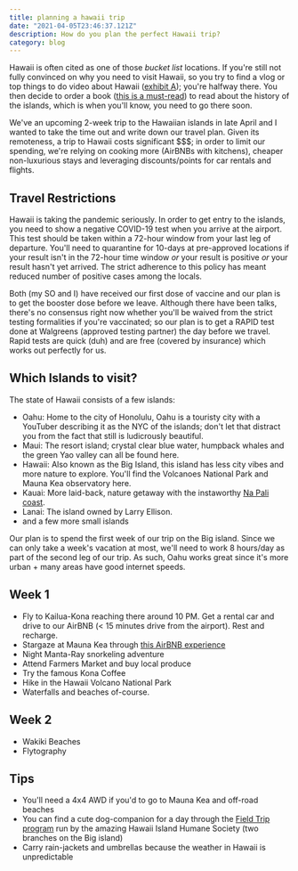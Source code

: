 ```yaml
---
title: planning a hawaii trip
date: "2021-04-05T23:46:37.121Z"
description: How do you plan the perfect Hawaii trip?
category: blog
---
```


Hawaii is often cited as one of those *bucket list* locations. If you're still not fully convinced on why you need to visit Hawaii, so you try to find a vlog or top things to do video about Hawaii ([exhibit A](https://www.youtube.com/watch?v=7mpqkHLyi-A)); you're halfway there. You then decide to order a book ([this is a must-read](https://www.goodreads.com/book/show/44451059-hawaii-the-big-island-revealed)) to read about the history of the islands, which is when you'll know, you need to go there soon.

We've an upcoming 2-week trip to the Hawaiian islands in late April and I wanted to take the time out and write down our travel plan. Given its remoteness, a trip to Hawaii costs significant $$$; in order to limit our spending, we're relying on cooking more (AirBNBs with kitchens), cheaper non-luxurious stays and leveraging discounts/points for car rentals and flights.

## Travel Restrictions

Hawaii is taking the pandemic seriously. In order to get entry to the islands, you need to show a negative COVID-19 test when you arrive at the airport. This test should be taken within a 72-hour window from your last leg of departure. You'll need to quarantine for 10-days at pre-approved locations if your result isn't in the 72-hour time window *or* your result is positive *or* your result hasn't yet arrived. The strict adherence to this policy has meant reduced number of positive cases among the locals. 

Both (my SO and I) have received our first dose of vaccine and our plan is to get the booster dose before we leave. Although there have been talks, there's no consensus right now whether you'll be waived from the strict testing formalities if you're vaccinated; so our plan is to get a RAPID test done at Walgreens (approved testing partner) the day before we travel. Rapid tests are quick (duh) and are free (covered by insurance) which works out perfectly for us.

## Which Islands to visit?

The state of Hawaii consists of a few islands: 

- Oahu: Home to the city of Honolulu, Oahu is a touristy city with a YouTuber describing it as the NYC of the islands; don't let that distract you from the fact that still is ludicrously beautiful. 
- Maui: The resort island; crystal clear blue water, humpback whales and the green Yao valley can all be found here.
- Hawaii: Also known as the Big Island, this island has less city vibes and more nature to explore. You'll find the Volcanoes National Park and Mauna Kea observatory here.
- Kauai: More laid-back, nature getaway with the instaworthy [Na Pali coast](https://www.kauai.com/napali-coast).
- Lanai: The island owned by Larry Ellison.
- and a few more small islands

Our plan is to spend the first week of our trip on the Big island. Since we can only take a week's vacation at most, we'll need to work 8 hours/day as part of the second leg of our trip. As such, Oahu works great since it's more urban + many areas have good internet speeds.

## Week 1

- Fly to Kailua-Kona reaching there around 10 PM. Get a rental car and drive to our AirBNB (< 15 minutes drive from the airport). Rest and recharge.
- Stargaze at Mauna Kea through [this AirBNB experience](https://www.airbnb.com/experiences/232756?guests=1&adults=1&s=67&unique_share_id=cc229562-e8be-49ac-b0f3-d4c09495bcec)
- Night Manta-Ray snorkeling adventure
- Attend Farmers Market and buy local produce
- Try the famous Kona Coffee
- Hike in the Hawaii Volcano National Park
- Waterfalls and beaches of-course.

## Week 2

- Wakiki Beaches
- Flytography

## Tips

- You'll need a 4x4 AWD if you'd to go to Mauna Kea and off-road beaches
- You can find a cute dog-companion for a day through the [Field Trip program](http://hihs.org/adoption/dogs) run by the amazing Hawaii Island Humane Society (two branches on the Big island)
- Carry rain-jackets and umbrellas because the weather in Hawaii is unpredictable